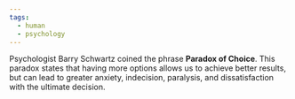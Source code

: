 ```yaml
---
tags:
  - human
  - psychology
---
```

Psychologist Barry Schwartz coined the phrase **Paradox of Choice**. This paradox states that having more options allows us to achieve better results, but can lead to greater anxiety, indecision, paralysis, and dissatisfaction with the ultimate decision.